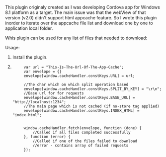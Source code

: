 This plugin originaly created as I was developing Cordova app for Windows 8.1 platform as a target. The main issue was that the webView of that version (v2.0) didn't support html appcache feature. 
So I wrote this plugin inorder to iterate over the appcache file list and download one by one to application local folder.

Whis plugin can be used for any list of files that needed to download:

Usage:


1. Install the plugin.

2. 
			var url = "This-Is-The-Url-Of-The-App-Cache";
            var envelope = {}
            envelope[window.cacheHandler.constKeys.URL] = url;
			
			//The char which on which split operation based 
            envelope[window.cacheHandler.constKeys.SPLIT_BY_KEY] = "\r\n";
			//Base url for for requests 
            envelope[window.cacheHandler.constKeys.BASE_URL] = "http://localhost:1234";
			//The main page which is not cached (if no-store tag applied)
            envelope[window.cacheHandler.constKeys.INDEX_HTML] = "index.html";
            
        
            window.cacheHandler.fetch(envelope, function (done) {
				//Called if all files completed successfully
            }, function (error) {
                //Called if one of the files failed to download
				//error - contains array of failed requests
            });
		

